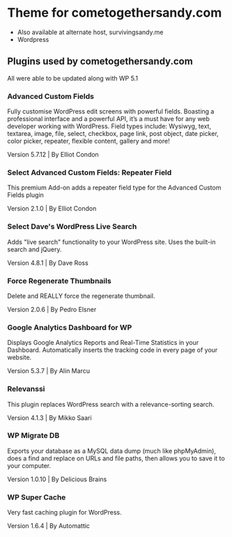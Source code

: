 # Theme for cometogethersandy.com

- Also available at alternate host, survivingsandy.me
- Wordpress

## Plugins used by cometogethersandy.com

All were able to be updated along with WP 5.1

### Advanced Custom Fields

Fully customise WordPress edit screens with powerful fields. Boasting a professional interface and a powerful API, it’s a must have for any web developer working with WordPress. Field types include: Wysiwyg, text, textarea, image, file, select, checkbox, page link, post object, date picker, color picker, repeater, flexible content, gallery and more!

Version 5.7.12 | By Elliot Condon

### Select Advanced Custom Fields: Repeater Field	

This premium Add-on adds a repeater field type for the Advanced Custom Fields plugin

Version 2.1.0 | By Elliot Condon

### Select Dave's WordPress Live Search	

Adds "live search" functionality to your WordPress site. Uses the built-in search and jQuery.

Version 4.8.1 | By Dave Ross

### Force Regenerate Thumbnails

Delete and REALLY force the regenerate thumbnail.

Version 2.0.6 | By Pedro Elsner

### Google Analytics Dashboard for WP

Displays Google Analytics Reports and Real-Time Statistics in your Dashboard. Automatically inserts the tracking code in every page of your website.

Version 5.3.7 | By Alin Marcu

### Relevanssi

This plugin replaces WordPress search with a relevance-sorting search.

Version 4.1.3 | By Mikko Saari

### WP Migrate DB

Exports your database as a MySQL data dump (much like phpMyAdmin), does a find and replace on URLs and file paths, then allows you to save it to your computer.

Version 1.0.10 | By Delicious Brains

### WP Super Cache

Very fast caching plugin for WordPress.

Version 1.6.4 | By Automattic
